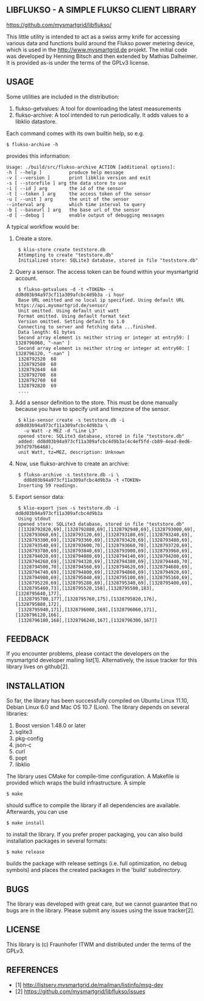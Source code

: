 ## LIBFLUKSO - A SIMPLE FLUKSO CLIENT LIBRARY

  https://github.com/mysmartgrid/libflukso/

This little utility is intended to act as a swiss army knife for
accessing various data and functions build around the Flukso power
metering device, which is used in the http://www.mysmartgrid.de projekt. 
The initial code was developed by Henning Bitsch and then extended 
by Mathias Dalheimer. It is provided as-is under the terms of the GPLv3
license.

## USAGE
Some utilities are included in the distribution:

1. flukso-getvalues: A tool for downloading the latest measurements
2. flukso-archive: A tool intended to run periodically. It adds values
   to a libklio datastore.

Each command comes with its own builtin help, so e.g.

    $ flukso-archive -h

provides this information:

    Usage: ./build/src/flukso-archive ACTION [additional options]:
    -h [ --help ]          produce help message
    -v [ --version ]       print libklio version and exit
    -s [ --storefile ] arg the data store to use
    -i [ --id ] arg        the id of the sensor
    -t [ --token ] arg     the access token of the sensor
    -u [ --unit ] arg      the unit of the sensor
    --interval arg         which time interval to query
    -b [ --baseurl ] arg   the base url of the sensor
    -d [ --debug ]         enable output of debugging messages

A typical workflow would be:

1. Create a store.

        $ klio-store create teststore.db
        Attempting to create "teststore.db"
        Initialized store: SQLite3 database, stored in file "teststore.db"

2. Query a sensor. The access token can be found within your mysmartgrid
   account.

        $ flukso-getvalues -d -t <TOKEN> -s dd8d03b94a973cf11a309afcbc4d9b3a -i hour 
        Base URL omitted and no local ip specified. Using default URL https://api.mysmartgrid.de/sensor/
        Unit omitted. Using default unit watt
        Format omitted. Using default format text
        Version omitted. Setting default to 1.0
        Connecting to server and fetching data ...finished.
        Data length: 61 bytes
        Second array element is neither string or integer at entry59: [ 1328796060, "-nan" ]
        Second array element is neither string or integer at entry60: [ 1328796120, "-nan" ]
        1328792520	68
        1328792580	68
        1328792640	68
        1328792700	68
        1328792760	68
        1328792820	69
        ....


2. Add a sensor definition to the store. This must be done manually
   because you have to specify unit and timezone of the sensor.

        $ klio-sensor create -s teststore.db -i dd8d03b94a973cf11a309afcbc4d9b3a \
          -u Watt -z MEZ -d "Line L3" 
        opened store: SQLite3 database, stored in file "teststore.db"
        added: dd8d03b94a973cf11a309afcbc4d9b3a(4c4ef5fd-cb89-4ead-8ed6-397d797b6468), 
        unit Watt, tz=MEZ, description: Unknown

3. Now, use flukso-archive to create an archive:

        $ flukso-archive -s teststore.db -i \
          dd8d03b94a973cf11a309afcbc4d9b3a -t <TOKEN>
        Inserting 59 readings.
        
5. Export sensor data:

        $ klio-export json -s teststore.db -i dd8d03b94a973cf11a309afcbc4d9b3a 
        Using stdout
        opened store: SQLite3 database, stored in file "teststore.db"
        [[1328792820,69],[1328792880,69],[1328792940,69],[1328793000,69],
        [1328793060,69],[1328793120,69],[1328793180,69],[1328793240,69],
        [1328793300,69],[1328793360,69],[1328793420,69],[1328793480,69],
        [1328793540,69],[1328793600,70],[1328793660,70],[1328793720,69],
        [1328793780,69],[1328793840,69],[1328793900,69],[1328793960,69],
        [1328794020,69],[1328794080,69],[1328794140,69],[1328794200,69],
        [1328794260,69],[1328794320,69],[1328794380,69],[1328794440,70],
        [1328794500,70],[1328794560,69],[1328794620,69],[1328794680,69],
        [1328794740,69],[1328794800,69],[1328794860,69],[1328794920,69],
        [1328794980,69],[1328795040,69],[1328795100,69],[1328795160,69],
        [1328795220,69],[1328795280,69],[1328795340,69],[1328795400,69],
        [1328795460,73],[1328795520,158],[1328795580,183],[1328795640,177],
        [1328795700,177],[1328795760,175],[1328795820,176],[1328795880,172],
        [1328795940,171],[1328796000,169],[1328796060,171],[1328796120,166],
        [1328796180,168],[1328796240,167],[1328796300,167]]


## FEEDBACK
  If you encounter problems, please contact the developers on the
  mysmartgrid developer mailing list[1]. Alternatively, the issue tracker
  for this library lives on github[2].

## INSTALLATION
So far, the library has been successfully compiled on Ubuntu Linux
11.10, Debian Linux 6.0 and Mac OS 10.7 (Lion). The library depends on 
several libraries:

1. Boost version 1.48.0 or later
2. sqlite3
3. pkg-config
4. json-c
5. curl 
6. popt
7. libklio

The library uses CMake for compile-time configuration. A Makefile is
provided which wraps the build infrastructure. A simple

    $ make

should suffice to compile the library if all dependencies are available.
Afterwards, you can use

    $ make install

to install the library. If you prefer proper packaging, you can also
build installation packages in several formats:

    $ make release

builds the package with release settings (i.e. full optimization, no
debug symbols) and places the created packages in the 'build'
subdirectory.

## BUGS 
The library was developed with great care, but we cannot guarantee that
no bugs are in the library. Please submit any issues using the issue
tracker[2].

## LICENSE
This library is (c) Fraunhofer ITWM and distributed under the terms of
the GPLv3.

## REFERENCES
 * [1] http://listserv.mysmartgrid.de/mailman/listinfo/msg-dev
 * [2] https://github.com/mysmartgrid/libflukso/issues
